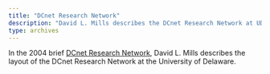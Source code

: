 ```yaml
---
title: "DCnet Research Network"
description: "David L. Mills describes the DCnet Research Network at UDel."
type: archives
---
```


In the 2004 brief [DCnet Research Network](/reflib/brief/dcnet/dcnet.pdf), David L. Mills describes the layout of the DCnet Research Network at the University of Delaware.

<br>
